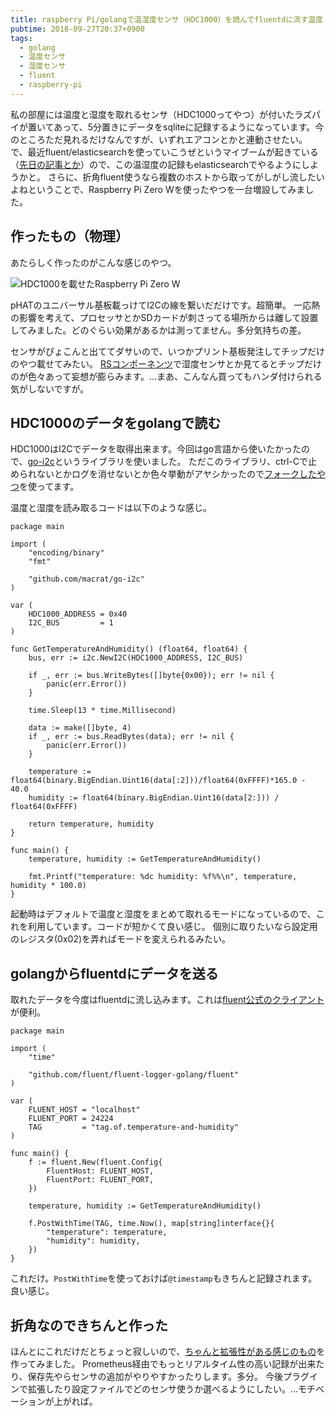 ```yaml
---
title: raspberry Pi/golangで温湿度センサ（HDC1000）を読んでfluentdに流す温度・湿度ロガー作った話
pubtime: 2018-09-27T20:37+0900
tags:
  - golang
  - 温度センサ
  - 湿度センサ
  - fluent
  - raspberry-pi
---
```


私の部屋には温度と湿度を取れるセンサ（HDC1000ってやつ）が付いたラズパイが置いてあって、5分置きにデータをsqliteに記録するようになっています。今のところただ見れるだけなんですが、いずれエアコンとかと連動させたい。
で、最近fluent/elasticsearchを使っていこうぜというマイブームが起きている（[先日の記事とか](/blog/2018/09/docker-compose-fluent-elasticsearch.html)）ので、この温湿度の記録もelasticsearchでやるようにしようかと。
さらに、折角fluent使うなら複数のホストから取ってがしがし流したいよねということで、Raspberry Pi Zero Wを使ったやつを一台増設してみました。

## 作ったもの（物理）
あたらしく作ったのがこんな感じのやつ。

![HDC1000を載せたRaspberry Pi Zero W](/blog/2018/09/raspberrypi-zero-temperature-humidity-logger.jpg)

pHATのユニバーサル基板載っけてI2Cの線を繋いだだけです。超簡単。
一応熱の影響を考えて、プロセッサとかSDカードが刺さってる場所からは離して設置してみました。どのぐらい効果があるかは測ってません。多分気持ちの差。

センサがぴょこんと出ててダサいので、いつかプリント基板発注してチップだけのやつ載せてみたい。
[RSコンポーネンツ](https://jp.rs-online.com/web/c/semiconductors/sensor-ics/temperature-humidity-sensors/)で湿度センサとか見てるとチップだけのが色々あって妄想が膨らみます。…まあ、こんなん買ってもハンダ付けられる気がしないですが。


## HDC1000のデータをgolangで読む
HDC1000はI2Cでデータを取得出来ます。今回はgo言語から使いたかったので、[go-i2c](https://github.com/d2r2/go-i2c)というライブラリを使いました。
ただこのライブラリ、ctrl-Cで止められないとかログを消せないとか色々挙動がアヤシかったので[フォークしたやつ](https://github.com/macrat/go-i2c)を使ってます。

温度と湿度を読み取るコードは以下のような感じ。

```
package main

import (
    "encoding/binary"
    "fmt"

    "github.com/macrat/go-i2c"
)

var (
    HDC1000_ADDRESS = 0x40
    I2C_BUS         = 1
)

func GetTemperatureAndHumidity() (float64, float64) {
    bus, err := i2c.NewI2C(HDC1000_ADDRESS, I2C_BUS)

    if _, err := bus.WriteBytes([]byte{0x00}); err != nil {
        panic(err.Error())
    }

    time.Sleep(13 * time.Millisecond)

    data := make([]byte, 4)
    if _, err := bus.ReadBytes(data); err != nil {
        panic(err.Error())
    }

    temperature := float64(binary.BigEndian.Uint16(data[:2]))/float64(0xFFFF)*165.0 - 40.0
    humidity := float64(binary.BigEndian.Uint16(data[2:])) / float64(0xFFFF)

    return temperature, humidity
}

func main() {
    temperature, humidity := GetTemperatureAndHumidity()

    fmt.Printf("temperature: %dc humidity: %f%%\n", temperature, humidity * 100.0)
}
```

起動時はデフォルトで温度と湿度をまとめて取れるモードになっているので、これを利用しています。コードが短かくて良い感じ。
個別に取りたいなら設定用のレジスタ(0x02)を弄ればモードを変えられるみたい。

## golangからfluentdにデータを送る
取れたデータを今度はfluentdに流し込みます。これは[fluent公式のクライアント](https://github.com/fluent/fluent-logger-golang/)が便利。

```
package main

import (
    "time"

    "github.com/fluent/fluent-logger-golang/fluent"
)

var (
    FLUENT_HOST = "localhost"
    FLUENT_PORT = 24224
    TAG         = "tag.of.temperature-and-humidity"
)

func main() {
    f := fluent.New(fluent.Config{
        FluentHost: FLUENT_HOST,
        FluentPort: FLUENT_PORT,
    })

    temperature, humidity := GetTemperatureAndHumidity()

    f.PostWithTime(TAG, time.Now(), map[string]interface{}{
        "temperature": temperature,
        "humidity": humidity,
    })
}
```

これだけ。`PostWithTime`を使っておけば`@timestamp`もきちんと記録されます。良い感じ。

## 折角なのできちんと作った
ほんとにこれだけだとちょっと寂しいので、[ちゃんと拡張性がある感じのもの](https://github.com/macrat/doma_logger)を作ってみました。
Prometheus経由でもっとリアルタイム性の高い記録が出来たり、保存先やらセンサの追加がやりやすかったりします。多分。
今後プラグインで拡張したり設定ファイルでどのセンサ使うか選べるようにしたい。…モチベーションが上がれば。

